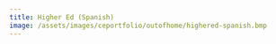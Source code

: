```yaml
---
title: Higher Ed (Spanish)
image: /assets/images/ceportfolio/outofhome/highered-spanish.bmp
---
```


